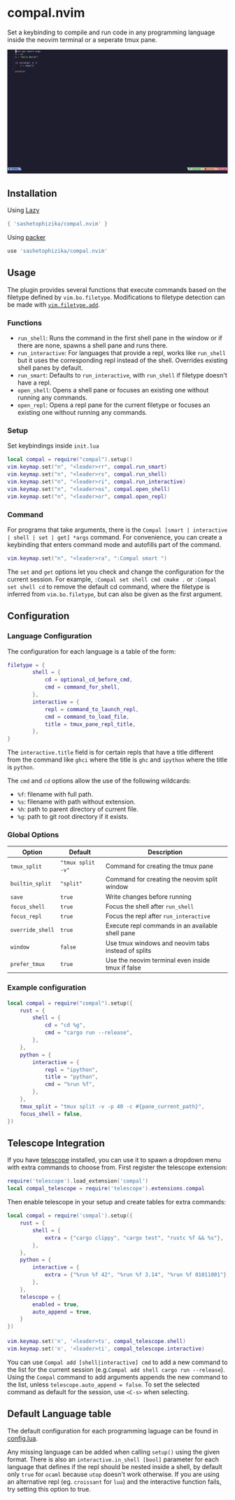 # compal.nvim
Set a keybinding to compile and run code in any programming language inside the neovim terminal or a seperate tmux pane.

![image](showcase.gif "showcase")

## Installation
Using [Lazy](https://github.com/folke/lazy.nvim)
```lua
{ 'sashetophizika/compal.nvim' }
```
Using [packer](https://github.com/wbthomason/packer.nvim)
```lua
use 'sashetophizika/compal.nvim'

```
## Usage
The plugin provides several functions that execute commands based on the filetype defined by `vim.bo.filetype`. Modifications to filetype detection can be made with [`vim.filetype.add`](https://neovim.io/doc/user/lua.html#lua-filetype).

### Functions
* `run_shell`: Runs the command in the first shell pane in the window or if there are none, spawns a shell pane and runs there. 
* `run_interactive`: For languages that provide a repl, works like `run_shell` but it uses the corresponding repl instead of the shell. Overrides existing shell panes by default.
* `run_smart`: Defaults to `run_interactive`, with `run_shell` if filetype doesn't have a repl.
* `open_shell`: Opens a shell pane or focuses an existing one without running any commands.
* `open_repl`: Opens a repl pane for the current filetype or focuses an existing one without running any commands.


### Setup
Set keybindings inside `init.lua`
```lua
local compal = require("compal").setup()
vim.keymap.set("n", "<leader>rr", compal.run_smart)
vim.keymap.set("n", "<leader>rs", compal.run_shell)
vim.keymap.set("n", "<leader>ri", compal.run_interactive)
vim.keymap.set("n", "<leader>os", compal.open_shell)
vim.keymap.set("n", "<leader>or", compal.open_repl)
```

### Command
For programs that take arguments, there is the `Compal [smart | interactive | shell | set | get] *args` command. For convenience, you can create a keybinding that enters command mode and autofills part of the command.

```lua
vim.keymap.set("n", "<leader>ra", ":Compal smart ")
```

The `set` and `get` options let you check and change the configuration for the current session. For example, `:Compal set shell cmd cmake .` or `:Compal set shell cd` to remove the default cd command, where the filetype is inferred from `vim.bo.filetype`, but can also be given as the first argument.


## Configuration
### Language Configuration
The configuration for each language is a table of the form:

```lua
filetype = { 
        shell = {
            cd = optional_cd_before_cmd,
            cmd = command_for_shell,
        },
        interactive = {
            repl = command_to_launch_repl,
            cmd = command_to_load_file,
            title = tmux_pane_repl_title,
        },
}

```
The `interactive.title` field is for certain repls that have a title different from the command like `ghci` where the title is `ghc` and `ipython` where the title is `python`.

The `cmd` and `cd` options allow the use of the following wildcards:

* `%f`: filename with full path.
* `%s`: filename with path without extension.
* `%h`: path to parent directory of current file.
* `%g`: path to git root directory if it exists.

### Global Options
| Option           | Default           | Description
|------------------|-------------------|-------------|
| `tmux_split`     | `"tmux split -v"` | Command for creating the tmux pane
| `builtin_split`  | `"split"`         | Command for creating the neovim split window
| `save`           | `true`            | Write changes before running
| `focus_shell`    | `true`            | Focus the shell after `run_shell`  
| `focus_repl`     | `true`            | Focus the repl after `run_interactive`  
| `override_shell` | `true`            | Execute repl commands in an available shell pane
| `window`         | `false`           | Use tmux windows and neovim tabs instead of splits
| `prefer_tmux`    | `true`            | Use the neovim terminal even inside tmux if false

### Example configuration
```lua
local compal = require("compal").setup({
    rust = {
        shell = {
            cd = "cd %g",
            cmd = "cargo run --release",
        },
    },
    python = {
        interactive = {
            repl = "ipython",
            title = "python",
            cmd = "%run %f",
        },
    },
    tmux_split = "tmux split -v -p 40 -c #{pane_current_path}",
    focus_shell = false,
})
```

## Telescope Integration
If you have [telescope](https://github.com/nvim-telescope/telescope.nvim) installed, you can use it to spawn a dropdown menu with extra commands to choose from. First register the telescope extension:

```lua
require('telescope').load_extension('compal')
local compal_telescope = require('telescope').extensions.compal
```

Then enable telescope in your setup and create tables for extra commands: 

```lua
local compal = require('compal').setup({
    rust = {
        shell = {
            extra = {"cargo clippy", "cargo test", "rustc %f && %s"},
        },
    },
    python = {
        interactive = {
            extra = {"%run %f 42", "%run %f 3.14", "%run %f 01011001"},
        },
    },
    telescope = { 
        enabled = true,
        auto_append = true,
    }
})

vim.keymap.set('n', '<leader>ts', compal_telescope.shell)
vim.keymap.set('n', '<leader>ti', compal_telescope.interactive)

```

You can use `Compal add [shell|interactive] cmd` to add a new command to the list for the current session (e.g.`Compal add shell cargo run --release`). Using the `Compal` command to add arguments appends the new command to the list, unless `telescope.auto_append = false`. To set the selected command as default for the session, use `<C-s>` when selecting.

##  Default Language table
The default configuration for each programming laguage can be found in [config.lua](https://github.com/sashetophizika/compal.nvim/blob/master/lua/compal/config.lua).

Any missing language can be added when calling `setup()` using the given format. 
There is also an `interactive.in_shell [bool]` parameter for each language that defines if the repl should be nested inside a shell, by default only `true` for `ocaml` because `utop` doesn't work otherwise. If you are using an alternative repl (eg. `croissant` for `lua`) and the interactive function fails, try setting this option to true.

